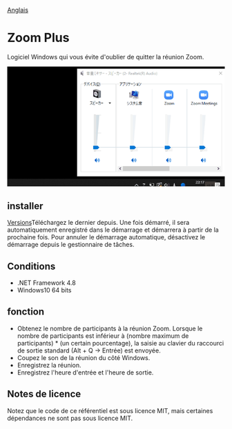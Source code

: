 [Anglais](https://github.com/34j/ZoomCloser/blob/master/README.en.md)

# Zoom Plus

Logiciel Windows qui vous évite d'oublier de quitter la réunion Zoom.

![Sample Gif](https://github.com/34j/ZoomCloser/blob/master/ExampleFast.gif)

## installer

[Versions](https://github.com/34j/ZoomCloser/releases)Téléchargez le dernier depuis.
Une fois démarré, il sera automatiquement enregistré dans le démarrage et démarrera à partir de la prochaine fois. Pour annuler le démarrage automatique, désactivez le démarrage depuis le gestionnaire de tâches.

## Conditions

-   .NET Framework 4.8
-   Windows10 64 bits

## fonction

-   Obtenez le nombre de participants à la réunion Zoom. Lorsque le nombre de participants est inférieur à (nombre maximum de participants) \* (un certain pourcentage), la saisie au clavier du raccourci de sortie standard (Alt + Q → Entrée) est envoyée.
-   Coupez le son de la réunion du côté Windows.
-   Enregistrez la réunion.
-   Enregistrez l'heure d'entrée et l'heure de sortie.

## Notes de licence

Notez que le code de ce référentiel est sous licence MIT, mais certaines dépendances ne sont pas sous licence MIT.
